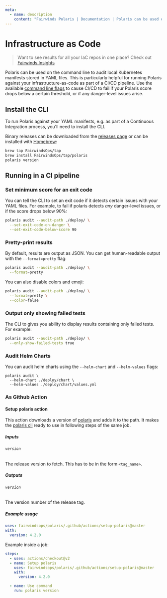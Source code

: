 ```yaml
---
meta:
  - name: description
    content: "Fairwinds Polaris | Documentation | Polaris can be used on the command line to audit local Kubernetes manifests stored in YAML files."
---
```

# Infrastructure as Code
> Want to see results for all your IaC repos in one place? Check out
> [Fairwinds Insights](https://www.fairwinds.com/fairwinds-polaris-upgrade)

Polaris can be used on the command line to audit local Kubernetes manifests stored in YAML files.
This is particularly helpful for running Polaris against your infrastructure-as-code as part of a
CI/CD pipeline. Use the available [command line flags](#running-in-a-ci-pipeline)
to cause CI/CD to fail if your Polaris score drops below a certain threshold, or if any danger-level issues arise.


## Install the CLI
To run Polaris against your YAML manifests, e.g. as part of a Continuous Integration process,
you'll need to install the CLI.

Binary releases can be downloaded from the [releases page](https://github.com/fairwindsops/polaris/releases)
or can be installed with [Homebrew](https://brew.sh/):
```bash
brew tap FairwindsOps/tap
brew install FairwindsOps/tap/polaris
polaris version
```

## Running in a CI pipeline

### Set minimum score for an exit code
You can tell the CLI to set an exit code if it detects certain issues with your YAML files.
For example, to fail if polaris detects *any* danger-level issues, or if the score drops below 90%:
```bash
polaris audit --audit-path ./deploy/ \
  --set-exit-code-on-danger \
  --set-exit-code-below-score 90
```

### Pretty-print results
By default, results are output as JSON. You can get human-readable output with
the `--format=pretty` flag:

```bash
polaris audit --audit-path ./deploy/ \
  --format=pretty
```

You can also disable colors and emoji:
```bash
polaris audit --audit-path ./deploy/ \
  --format=pretty \
  --color=false
```

### Output only showing failed tests
The CLI to gives you ability to display results containing only failed tests. 
For example:
```bash
polaris audit --audit-path ./deploy/ \
  --only-show-failed-tests true
```

### Audit Helm Charts
You can audit helm charts using the `--helm-chart` and `--helm-values` flags:
```
polaris audit \
  --helm-chart ./deploy/chart \
  --helm-values ./deploy/chart/values.yml
```

### As Github Action
#### Setup polaris action

This action downloads a version of [polaris](https://github.com/FairwindsOps/polaris) and adds it to the path. It makes the [polaris cli](https://polaris.docs.fairwinds.com/infrastructure-as-code) ready to use in following steps of the same job.

##### Inputs

###### `version`

The release version to fetch. This has to be in the form `<tag_name>`.

##### Outputs

###### `version`

The version number of the release tag.

##### Example usage

```yaml
uses: fairwindsops/polaris/.github/actions/setup-polaris@master
with:
  version: 4.2.0
```

Example inside a job:

```yaml
steps:
  - uses: actions/checkout@v2
  - name: Setup polaris
    uses: fairwindsops/polaris/.github/actions/setup-polaris@master
    with:
      version: 4.2.0

  - name: Use command
    run: polaris version
```
